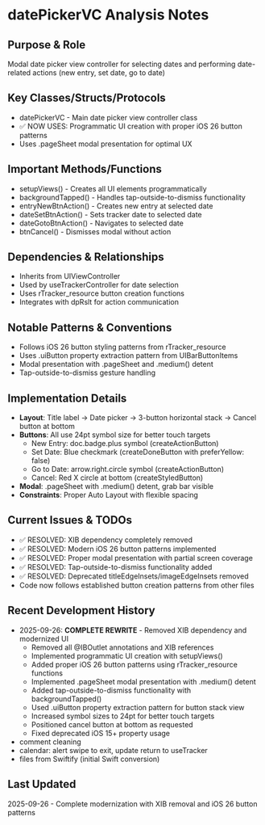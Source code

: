 # datePickerVC Analysis Notes

## Purpose & Role
Modal date picker view controller for selecting dates and performing date-related actions (new entry, set date, go to date)

## Key Classes/Structs/Protocols
- datePickerVC - Main date picker view controller class
- ✅ NOW USES: Programmatic UI creation with proper iOS 26 button patterns
- Uses .pageSheet modal presentation for optimal UX

## Important Methods/Functions
- setupViews() - Creates all UI elements programmatically
- backgroundTapped() - Handles tap-outside-to-dismiss functionality
- entryNewBtnAction() - Creates new entry at selected date
- dateSetBtnAction() - Sets tracker date to selected date
- dateGotoBtnAction() - Navigates to selected date
- btnCancel() - Dismisses modal without action

## Dependencies & Relationships
- Inherits from UIViewController
- Used by useTrackerController for date selection
- Uses rTracker_resource button creation functions
- Integrates with dpRslt for action communication

## Notable Patterns & Conventions
- Follows iOS 26 button styling patterns from rTracker_resource
- Uses .uiButton property extraction pattern from UIBarButtonItems
- Modal presentation with .pageSheet and .medium() detent
- Tap-outside-to-dismiss gesture handling

## Implementation Details
- **Layout**: Title label → Date picker → 3-button horizontal stack → Cancel button at bottom
- **Buttons**: All use 24pt symbol size for better touch targets
  - New Entry: doc.badge.plus symbol (createActionButton)
  - Set Date: Blue checkmark (createDoneButton with preferYellow: false)
  - Go to Date: arrow.right.circle symbol (createActionButton)
  - Cancel: Red X circle at bottom (createStyledButton)
- **Modal**: .pageSheet with .medium() detent, grab bar visible
- **Constraints**: Proper Auto Layout with flexible spacing

## Current Issues & TODOs
- ✅ RESOLVED: XIB dependency completely removed
- ✅ RESOLVED: Modern iOS 26 button patterns implemented
- ✅ RESOLVED: Proper modal presentation with partial screen coverage
- ✅ RESOLVED: Tap-outside-to-dismiss functionality added
- ✅ RESOLVED: Deprecated titleEdgeInsets/imageEdgeInsets removed
- Code now follows established button creation patterns from other files

## Recent Development History
- 2025-09-26: **COMPLETE REWRITE** - Removed XIB dependency and modernized UI
  - Removed all @IBOutlet annotations and XIB references
  - Implemented programmatic UI creation with setupViews()
  - Added proper iOS 26 button patterns using rTracker_resource functions
  - Implemented .pageSheet modal presentation with .medium() detent
  - Added tap-outside-to-dismiss functionality with backgroundTapped()
  - Used .uiButton property extraction pattern for button stack view
  - Increased symbol sizes to 24pt for better touch targets
  - Positioned cancel button at bottom as requested
  - Fixed deprecated iOS 15+ property usage
- comment cleaning
- calendar: alert swipe to exit, update return to useTracker
- files from Swiftify (initial Swift conversion)

## Last Updated
2025-09-26 - Complete modernization with XIB removal and iOS 26 button patterns